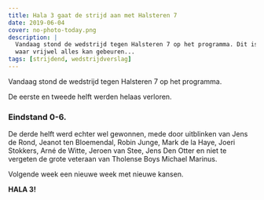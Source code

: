```yaml
---
title: Hala 3 gaat de strijd aan met Halsteren 7
date: 2019-06-04
cover: no-photo-today.png
description: |
  Vandaag stond de wedstrijd tegen Halsteren 7 op het programma. Dit is zo'n pot
  waar vrijwel alles kan gebeuren...
tags: [strijdend, wedstrijdverslag]
---
```


Vandaag stond de wedstrijd tegen Halsteren 7 op het programma.

De eerste en tweede helft werden helaas verloren.

### Eindstand 0-6.

De derde helft werd echter wel gewonnen, mede door uitblinken van Jens de Rond, Jeanot ten Bloemendal, Robin Junge, Mark de la Haye, Joeri Stokkers, Arné de Witte, Jeroen van Stee, Jens Den Otter en niet te vergeten de grote veteraan van Tholense Boys Michael Marinus.

Volgende week een nieuwe week met nieuwe kansen.

**HALA 3!**
